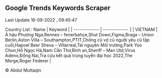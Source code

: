 

## Google Trends Keywords Scraper 
 
Last Update 16-09-2022 , 09:45:47

Country List :
 Name  | Keyword |
| ------------- | ------------- |
| VIETNAM | Á hậu Phương Nga,Rennes – fenerbahçe,Shut Down,Figma,Braga – Union Berlin,Aston Villa – Southampton,PTIT,Chồng cũ vợ cũ người yêu cũ tập cuối,Hapoel Beer Sheva – Villarreal,Tài nguyên Môi trường,Park Yoo Chun,Hồ Ngọc Hà,Nam Cần Thơ,Bình an,Sheriff – Man Utd,Virus Adeno,Đồng Nai,Tra cứu kết quả trúng tuyển đại học 2022,The Merge,Roger Federer |



© Abdul Muttaqin 
